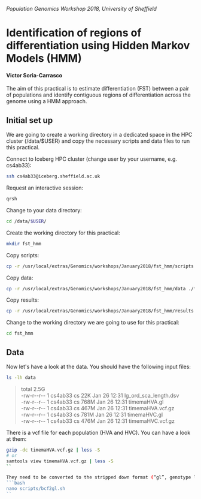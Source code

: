 *Population Genomics Workshop 2018, University of Sheffield*

# Identification of regions of differentiation using Hidden Markov Models (HMM)
#### Victor Soria-Carrasco
The aim of this practical is to estimate differentiation (FST) between a pair of populations and identify contiguous regions of differentiation across the genome using a HMM approach.

## Initial set up
We are going to create a working directory in a dedicated space in the HPC cluster (/data/$USER) and copy the necessary scripts and data files to run this practical.

Connect to Iceberg HPC cluster (change user by your username, e.g. cs4ab33):
```bash
ssh cs4ab33@iceberg.sheffield.ac.uk
```
Request an interactive session:
```bash
qrsh
```
Change to your data directory:
```bash
cd /data/$USER/
```
Create the working directory for this practical:
```bash
mkdir fst_hmm
```
Copy scripts:
```bash
cp -r /usr/local/extras/Genomics/workshops/January2018/fst_hmm/scripts ./fst_hmm
```
Copy data:
```bash
cp -r /usr/local/extras/Genomics/workshops/January2018/fst_hmm/data ./fst_hmm/
```
Copy results:
```bash
cp -r /usr/local/extras/Genomics/workshops/January2018/fst_hmm/results ./fst_hmm/
```
Change to the working directory we are going to use for this practical:
```bash
cd fst_hmm
```

## Data
Now let's have a look at the data.
You should have the following input files:
```bash
ls -lh data
```

>total 2.5G<br>
>-rw-r--r-- 1 cs4ab33 cs  22K Jan 26 12:31 lg_ord_sca_length.dsv<br>
>-rw-r--r-- 1 cs4ab33 cs 768M Jan 26 12:31 timemaHVA.gl<br>
>-rw-r--r-- 1 cs4ab33 cs 467M Jan 26 12:31 timemaHVA.vcf.gz<br>
>-rw-r--r-- 1 cs4ab33 cs 781M Jan 26 12:31 timemaHVC.gl<br>
>-rw-r--r-- 1 cs4ab33 cs 476M Jan 26 12:31 timemaHVC.vcf.gz<br>

There is a vcf file for each population (HVA and HVC). You can have a look at them:
```bash
gzip -dc timemaHVA.vcf.gz | less -S
# or
samtools view timemaHVA.vcf.gz | less -S
``

They need to be converted to the stripped down format (“gl”, genotype likelihood) required for the program we are going to use for allele frequency estimation. This is done with a script called *bcf2gl.sh*. Let's have a look with the text editor nano:
```bash
nano scripts/bcf2gl.sh
``
